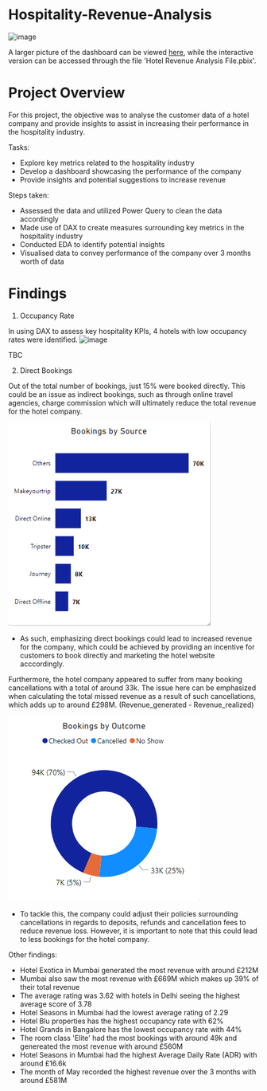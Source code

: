 # Hospitality-Revenue-Analysis
![image](https://github.com/justinlecorre/Hospitality-Revenue-Analysis-PowerBI/assets/137729013/f3e15581-7ee2-46e8-98b6-86c70ea3b8ad)



A larger picture of the dashboard can be viewed [here](https://github.com/justinlecorre/Hospitality-Revenue-Analysis-PowerBI/blob/main/PowerBI_Dashboard.png), while the interactive version can be accessed through the file 'Hotel Revenue Analysis File.pbix'.








# Project Overview
For this project, the objective was to analyse the customer data of a hotel company and provide insights to assist in increasing their performance in the hospitality industry.

Tasks:
- Explore key metrics related to the hospitality industry
- Develop a dashboard showcasing the performance of the company
- Provide insights and potential suggestions to increase revenue

Steps taken:

- Assessed the data and utilized Power Query to clean the data accordingly
- Made use of DAX to create measures surrounding key metrics in the hospitality industry
- Conducted EDA to identify potential insights
- Visualised data to convey performance of the company over 3 months worth of data

# Findings

1. Occupancy Rate

In using DAX to assess key hospitality KPIs, 4 hotels with low occupancy rates were identified.
![image](https://github.com/justinlecorre/Hospitality-Revenue-Analysis-PowerBI/assets/137729013/f941c142-377d-4e4d-95be-4bd98353fc34)

TBC





2. Direct Bookings

Out of the total number of bookings, just 15% were booked directly. This could be an issue as indirect bookings, such as through online travel agencies, charge commission which will ultimately reduce the total revenue for the hotel company.

![Bookings](bookings.png)

- As such, emphasizing direct bookings could lead to increased revenue for the company, which could be achieved by providing an incentive for customers to book directly and marketing the hotel website acccordingly.

Furthermore, the hotel company appeared to suffer from many booking cancellations with a total of around 33k. The issue here can be emphasized when calculating the total missed revenue as a result of such cancellations, which adds up to around £298M. (Revenue_generated - Revenue_realized)

![Bookings Outcome](outcome.png)

- To tackle this, the company could adjust their policies surrounding cancellations in regards to deposits, refunds and cancellation fees to reduce revenue loss. However, it is important to note that this could lead to less bookings for the hotel company.


Other findings:

- Hotel Exotica in Mumbai generated the most revenue with around £212M
- Mumbai also saw the most revenue with £669M which makes up 39% of their total revenue
- The average rating was 3.62 with hotels in Delhi seeing the highest average score of 3.78
- Hotel Seasons in Mumbai had the lowest average rating of 2.29
- Hotel Blu properties has the highest occupancy rate with 62%
- Hotel Grands in Bangalore has the lowest occupancy rate with 44%
- The room class 'Elite' had the most bookings with around 49k and genereated the most revenue with around £560M
- Hotel Seasons in Mumbai had the highest Average Daily Rate (ADR) with around £16.6k
- The month of May recorded the highest revenue over the 3 months with around £581M
